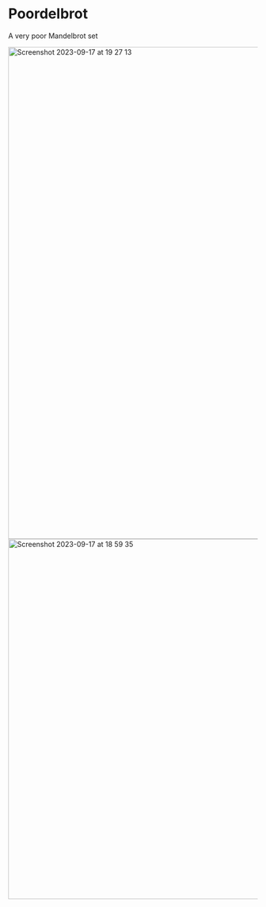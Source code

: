 # Poordelbrot
A very poor Mandelbrot set

<img width="993" alt="Screenshot 2023-09-17 at 19 27 13" src="https://github.com/PastryDoll/Poordelbrot/assets/110412014/44aa5063-1b7d-4026-8e70-3c5733586755">
<img width="727" alt="Screenshot 2023-09-17 at 18 59 35" src="https://github.com/PastryDoll/Poordelbrot/assets/110412014/cbad17f9-e945-4558-9b66-ed43b8c2a5ed">
